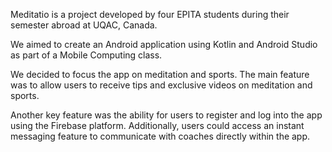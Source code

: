 Meditatio is a project developed by four EPITA students during their semester abroad at UQAC, Canada.

We aimed to create an Android application using Kotlin and Android Studio as part of a Mobile Computing class.

We decided to focus the app on meditation and sports. The main feature was to allow users to receive tips and exclusive videos on meditation and sports.

Another key feature was the ability for users to register and log into the app using the Firebase platform. Additionally, users could access an instant messaging feature to communicate with coaches directly within the app.
